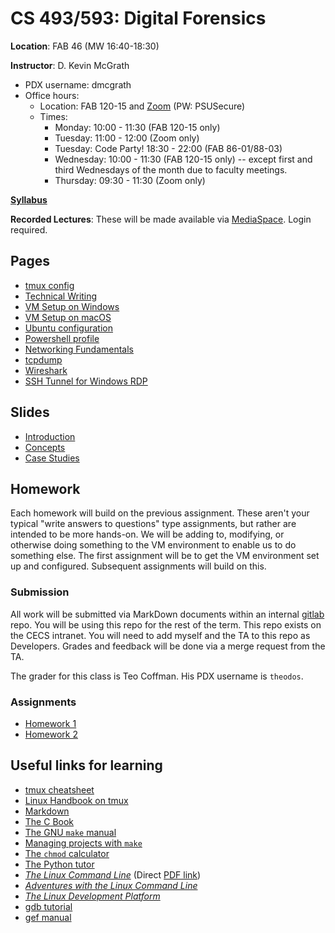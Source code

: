 # CS 493/593: Digital Forensics

**Location**: FAB 46 (MW 16:40-18:30)

**Instructor**: D. Kevin McGrath

* PDX username: dmcgrath
* Office hours:
    * Location: FAB 120-15 and [Zoom](https://pdx.zoom.us/j/84716901228) (PW: PSUSecure)
    * Times:
        * Monday: 10:00 - 11:30 (FAB 120-15 only)
        * Tuesday: 11:00 - 12:00 (Zoom only)
        * Tuesday: Code Party! 18:30 - 22:00 (FAB 86-01/88-03)
        * Wednesday: 10:00 - 11:30 (FAB 120-15 only) -- except first and third Wednesdays of the month due to faculty meetings.
        * Thursday: 09:30 - 11:30 (Zoom only)

**[Syllabus](syllabus.md)**

<!-- incorrect link, could not find correct one via mediaspace search -->
**Recorded Lectures**: These will be made available via [MediaSpace](https://media.pdx.edu/channel/chanellid/331806232). Login required. 

<!-- **Zulip Org**: [Zulip](https://netsec.zulip.cs.pdx.edu/) -->

## Pages

* [tmux config](../.tmux.conf.md)
* [Technical Writing](../technical_writing.md)
* [VM Setup on Windows](../netsec/hyper-v.md)
* [VM Setup on macOS](../netsec/vms_on_macos.md)
* [Ubuntu configuration](../netsec/linux_setup.md)
* [Powershell profile](../powershell_profile.md)
* [Networking Fundamentals](../networking.md)
* [tcpdump](../tcpdump.md)
* [Wireshark](../wireshark.md)
* [SSH Tunnel for Windows RDP](../SSH_Tunnel_XRDP.md)

## Slides

* [Introduction](Lecture1.pdf)
* [Concepts](lecture2.pdf)
* [Case Studies](lecture2a.pdf)

## Homework

Each homework will build on the previous assignment. These aren't your typical "write answers to questions" type assignments, but rather are intended to be more hands-on. We will be adding to, modifying, or otherwise doing something to the VM environment to enable us to do something else. The first assignment will be to get the VM environment set up and configured. Subsequent assignments will build on this.


### Submission

All work will be submitted via MarkDown documents within an internal [gitlab](https://gitlab.cecs.pdx.edu) repo. You will be using this repo for the rest of the term. This repo exists on the CECS intranet. You will need to add myself and the TA to this repo as Developers. Grades and feedback will be done via a merge request from the TA.

The grader for this class is Teo Coffman. His PDX username is `theodos`.

### Assignments

* [Homework 1](hw1.md)
* [Homework 2](hw2.md)

<!-- * [Homework 1](hw1.md)
* [Homework 3](hw3.md)
* [Homework 4](hw4.md)
* [Final Project](final.md) -->

<!-- Unfinished:

- [Automation](../automation.md)
- [Azure](../azure.md)
- [CI/CD and other Topics](../ci_cd.md)
- [Containers](../containers.md)
- [Infrastructure as Code](../sdi.md)
- [Other Secure Programming languages](../secure_other.md)
- [PowerShell](../powershell.md)
- [Secure C Programming](../secure_c.md)
- [Virtualization](../virtualization.md)
- [Windows Administration](../windows_admin.md)
- [Windows File Sharing from Linux](../samba.md) -->

## Useful links for learning

* [tmux cheatsheet](https://tmuxcheatsheet.com/)
* [Linux Handbook on tmux](https://linuxhandbook.com/tmux/)
* [Markdown](https://guides.github.com/features/mastering-markdown/)
* [The C Book](https://publications.gbdirect.co.uk/c_book/)
* [The GNU `make` manual](https://www.gnu.org/software/make/manual/make.pdf)
* [Managing projects with `make`](https://github.com/Vauteck/docs_utils/blob/master/autotools/Oreilly%20-%20Managing%20Projects%20With%20Gnu%20Make%203Rd%20Edition.pdf)
* [The `chmod` calculator](https://chmod-calculator.com/)
* [The Python tutor](https://pythontutor.com/)
* [_The Linux Command Line_](http://linuxcommand.org/tlcl.php) (Direct [PDF link](https://sourceforge.net/projects/linuxcommand/files/TLCL/19.01/TLCL-19.01.pdf/download))
* [_Adventures with the Linux Command Line_](https://sourceforge.net/projects/linuxcommand/files/AWTLCL/21.10/AWTLCL-21.10.pdf/download)
* [_The Linux Development Platform_](https://archive.org/details/ost-computer-science-0130091154/mode/1up)
* [gdb tutorial](http://www.cs.cmu.edu/~gilpin/tutorial/)
* [gef manual](https://hugsy.github.io/gef/)
